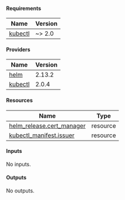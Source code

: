<!-- BEGIN_AUTOMATED_TF_DOCS_BLOCK -->
#### Requirements

| Name | Version |
|------|---------|
| <a name="requirement_kubectl"></a> [kubectl](#requirement\_kubectl) | ~> 2.0 |
#### Providers

| Name | Version |
|------|---------|
| <a name="provider_helm"></a> [helm](#provider\_helm) | 2.13.2 |
| <a name="provider_kubectl"></a> [kubectl](#provider\_kubectl) | 2.0.4 |
#### Resources

| Name | Type |
|------|------|
| [helm_release.cert_manager](https://registry.terraform.io/providers/hashicorp/helm/latest/docs/resources/release) | resource |
| [kubectl_manifest.issuer](https://registry.terraform.io/providers/alekc/kubectl/latest/docs/resources/manifest) | resource |
#### Inputs

No inputs.
#### Outputs

No outputs.
<!-- END_AUTOMATED_TF_DOCS_BLOCK -->
